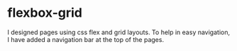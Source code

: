 # flexbox-grid
I designed pages using css flex and grid layouts.
To help in easy navigation, I have added a navigation bar at the top of the pages.
